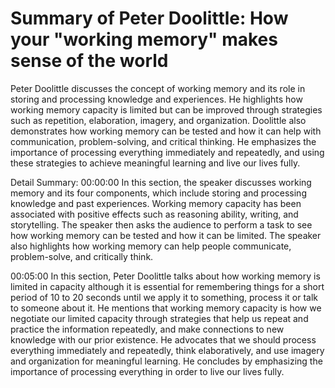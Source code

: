 # Summary of Peter Doolittle: How your "working memory" makes sense of the world

Peter Doolittle discusses the concept of working memory and its role in storing and processing knowledge and experiences. He highlights how working memory capacity is limited but can be improved through strategies such as repetition, elaboration, imagery, and organization. Doolittle also demonstrates how working memory can be tested and how it can help with communication, problem-solving, and critical thinking. He emphasizes the importance of processing everything immediately and repeatedly, and using these strategies to achieve meaningful learning and live our lives fully.

Detail Summary: 
00:00:00
In this section, the speaker discusses working memory and its four components, which include storing and processing knowledge and past experiences. Working memory capacity has been associated with positive effects such as reasoning ability, writing, and storytelling. The speaker then asks the audience to perform a task to see how working memory can be tested and how it can be limited. The speaker also highlights how working memory can help people communicate, problem-solve, and critically think.

00:05:00
In this section, Peter Doolittle talks about how working memory is limited in capacity although it is essential for remembering things for a short period of 10 to 20 seconds until we apply it to something, process it or talk to someone about it. He mentions that working memory capacity is how we negotiate our limited capacity through strategies that help us repeat and practice the information repeatedly, and make connections to new knowledge with our prior existence. He advocates that we should process everything immediately and repeatedly, think elaboratively, and use imagery and organization for meaningful learning. He concludes by emphasizing the importance of processing everything in order to live our lives fully.

